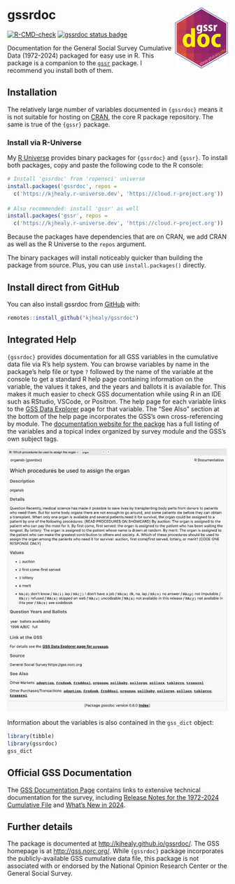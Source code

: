 
<!-- README.md is generated from README.Rmd. Please edit that file -->

# gssrdoc <img src="man/figures/gssrdoc.png" align="right" width="120" />

<!-- badges: start -->

[![R-CMD-check](https://github.com/kjhealy/gssrdoc/actions/workflows/R-CMD-check.yaml/badge.svg)](https://github.com/kjhealy/gssrdoc/actions/workflows/R-CMD-check.yaml)
[![gssrdoc status
badge](https://kjhealy.r-universe.dev/badges/gssrdoc)](https://kjhealy.r-universe.dev/gssrdoc)
<!-- badges: end -->

Documentation for the General Social Survey Cumulative Data (1972-2024)
packaged for easy use in R. This package is a companion to the
[`gssr`](https://kjhealy.github.io/gssr) package. I recommend you
install both of them.

## Installation

The relatively large number of variables documented in `{gssrdoc}` means
it is not suitable for hosting on [CRAN](https://cran.r-project.org/),
the core R package repository. The same is true of the `{gssr}` package.

### Install via R-Universe

My [R Universe](https://kjhealy.r-universe.dev/) provides binary
packages for `{gssrdoc}` and `{gssr}`. To install both packages, copy
and paste the following code to the R console:

``` r
# Install 'gssrdoc' from 'ropensci' universe
install.packages('gssrdoc', repos =
  c('https://kjhealy.r-universe.dev', 'https://cloud.r-project.org'))

# Also recommended: install 'gssr' as well
install.packages('gssr', repos =
  c('https://kjhealy.r-universe.dev', 'https://cloud.r-project.org'))
```

Because the packages have dependencies that are on CRAN, we add CRAN as
well as the R Universe to the `repos` argument.

The binary packages will install noticeably quicker than building the
package from source. Plus, you can use `install.packages()` directly.

## Install direct from GitHub

You can also install gssrdoc from
[GitHub](https://github.com/kjhealy/gssrdoc) with:

``` r
remotes::install_github("kjhealy/gssrdoc")
```

## Integrated Help

`{gssrdoc}` provides documentation for all GSS variables in the
cumulative data file via R’s help system. You can browse variables by
name in the package’s help file or type `?` followed by the name of the
variable at the console to get a standard R help page containing
information on the variable, the values it takes, and the years and
ballots it is available for. This makes it much easier to check GSS
documentation while using R in an IDE such as RStudio, VSCode, or
Positron. The help page for each variable links to the [GSS Data
Explorer](https://gssdataexplorer.norc.org) page for that variable. The
“See Also” section at the bottom of the help page incorporates the GSS’s
own cross-referencing by module. The [documentation website for the
packge](https://kjhealy.github.io/gssrdoc) has a full listing of the
variables and a topical index organized by survey module and the GSS’s
own subject tags.

<img src="man/figures/organsb_sshot.png" alt="The help page for organsb" />

Information about the variables is also contained in the `gss_dict`
object:

``` r
library(tibble)
library(gssrdoc)
gss_dict
```

## Official GSS Documentation

The [GSS Documentation
Page](https://gss.norc.org/us/en/gss/get-documentation.html) contains
links to extensive technical documentation for the survey, including
[Release Notes for the 1972-2024 Cumulative
File](https://gss.norc.org/content/dam/gss/get-documentation/pdf/other/Release%20Notes%207224.pdf)
and [What’s New in
2024](https://gss.norc.org/content/dam/gss/get-documentation/pdf/other/GSS%202024%20-%20Whats%20New.pdf).

## Further details

The package is documented at <http://kjhealy.github.io/gssrdoc/>. The
GSS homepage is at <http://gss.norc.org/>. While `{gssrdoc}` package
incorporates the publicly-available GSS cumulative data file, this
package is not associated with or endorsed by the National Opinion
Research Center or the General Social Survey.
